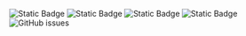 ![Static Badge](https://img.shields.io/badge/blacklists-60-000000) ![Static Badge](https://img.shields.io/badge/blacklisted-2738284-cc0000) ![Static Badge](https://img.shields.io/badge/whitelisted-2242-00CC00) ![Static Badge](https://img.shields.io/badge/streaming_blacklist-28106-000000) ![GitHub issues](https://img.shields.io/github/issues/fabriziosalmi/blacklists)
